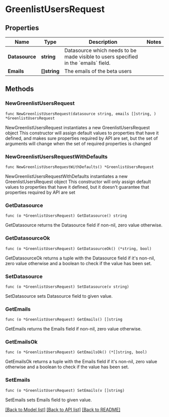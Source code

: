 # GreenlistUsersRequest

## Properties

Name | Type | Description | Notes
------------ | ------------- | ------------- | -------------
**Datasource** | **string** | Datasource which needs to be made visible to users specified in the &#x60;emails&#x60; field. | 
**Emails** | **[]string** | The emails of the beta users | 

## Methods

### NewGreenlistUsersRequest

`func NewGreenlistUsersRequest(datasource string, emails []string, ) *GreenlistUsersRequest`

NewGreenlistUsersRequest instantiates a new GreenlistUsersRequest object
This constructor will assign default values to properties that have it defined,
and makes sure properties required by API are set, but the set of arguments
will change when the set of required properties is changed

### NewGreenlistUsersRequestWithDefaults

`func NewGreenlistUsersRequestWithDefaults() *GreenlistUsersRequest`

NewGreenlistUsersRequestWithDefaults instantiates a new GreenlistUsersRequest object
This constructor will only assign default values to properties that have it defined,
but it doesn't guarantee that properties required by API are set

### GetDatasource

`func (o *GreenlistUsersRequest) GetDatasource() string`

GetDatasource returns the Datasource field if non-nil, zero value otherwise.

### GetDatasourceOk

`func (o *GreenlistUsersRequest) GetDatasourceOk() (*string, bool)`

GetDatasourceOk returns a tuple with the Datasource field if it's non-nil, zero value otherwise
and a boolean to check if the value has been set.

### SetDatasource

`func (o *GreenlistUsersRequest) SetDatasource(v string)`

SetDatasource sets Datasource field to given value.


### GetEmails

`func (o *GreenlistUsersRequest) GetEmails() []string`

GetEmails returns the Emails field if non-nil, zero value otherwise.

### GetEmailsOk

`func (o *GreenlistUsersRequest) GetEmailsOk() (*[]string, bool)`

GetEmailsOk returns a tuple with the Emails field if it's non-nil, zero value otherwise
and a boolean to check if the value has been set.

### SetEmails

`func (o *GreenlistUsersRequest) SetEmails(v []string)`

SetEmails sets Emails field to given value.



[[Back to Model list]](../README.md#documentation-for-models) [[Back to API list]](../README.md#documentation-for-api-endpoints) [[Back to README]](../README.md)


